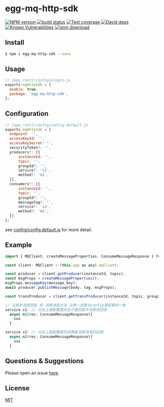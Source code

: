 # egg-mq-http-sdk

[![NPM version][npm-image]][npm-url]
[![build status][travis-image]][travis-url]
[![Test coverage][codecov-image]][codecov-url]
[![David deps][david-image]][david-url]
[![Known Vulnerabilities][snyk-image]][snyk-url]
[![npm download][download-image]][download-url]

[npm-image]: https://img.shields.io/npm/v/egg-mq-http-sdk.svg?style=flat-square
[npm-url]: https://npmjs.org/package/egg-mq-http-sdk
[travis-image]: https://img.shields.io/travis/eggjs/egg-mq-http-sdk.svg?style=flat-square
[travis-url]: https://travis-ci.org/eggjs/egg-mq-http-sdk
[codecov-image]: https://img.shields.io/codecov/c/github/eggjs/egg-mq-http-sdk.svg?style=flat-square
[codecov-url]: https://codecov.io/github/eggjs/egg-mq-http-sdk?branch=master
[david-image]: https://img.shields.io/david/eggjs/egg-mq-http-sdk.svg?style=flat-square
[david-url]: https://david-dm.org/eggjs/egg-mq-http-sdk
[snyk-image]: https://snyk.io/test/npm/egg-mq-http-sdk/badge.svg?style=flat-square
[snyk-url]: https://snyk.io/test/npm/egg-mq-http-sdk
[download-image]: https://img.shields.io/npm/dm/egg-mq-http-sdk.svg?style=flat-square
[download-url]: https://npmjs.org/package/egg-mq-http-sdk

<!--
Description here.
-->

## Install

```bash
$ npm i egg-mq-http-sdk --save
```

## Usage

```js
// {app_root}/config/plugin.js
exports.mqHttpSdk = {
  enable: true,
  package: 'egg-mq-http-sdk',
};
```

## Configuration

```js
// {app_root}/config/config.default.js
exports.mqHttpSdk = {
  endpoint: '',
  accessKeyId: '',
  accessKeySecret: '',
  securityToken?: '',
  producers?: [{
      instanceId: '',
      topic: '',
      groupId?: '',
      service?: 's1',
      method?: 'm1',
  }],
  consumers?: [{
      instanceId: '',
      topic: '',
      groupId?: '',
      messageTag?: '',
      service?: 's2',
      method?: 'm2',
  }]
};
```

see [config/config.default.js](config/config.default.js) for more detail.

## Example

```js
import { MQClient, createMessageProperties, ConsumeMessageResponse } from 'egg-mq-http-sdk';

const client: MQClient = (this.app as any).mqClient;

const producer = client.getProducer(instanceId, topic); 
const msgProps = createMessageProperties();
msgProps.messageKey(message_key);
await producer.publishMessage(body, tag, msgProps);

const transProducer = client.getTransProducer(instanceId, topic, groupId);

// 注册半消息回查 和 消费消息方法 注意一定要与config里配置的一致
service s1: // 对应上面配置里的生产者回查半消息的回调
  async m1(res: ConsumeMessageResponse){
    xxx
  }

service s2: // 对应上面配置里的消费者消费消息的回调
  async m2(res: ConsumeMessageResponse){
    xxx
  }

```

## Questions & Suggestions

Please open an issue [here](https://github.com/eggjs/egg/issues).

## License

[MIT](LICENSE)
